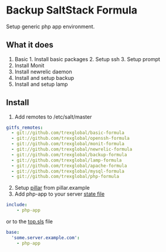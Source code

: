 Backup SaltStack Formula
=============

Setup generic php app environment.

## What it does

  1. Basic
    1. Install basic packages
    2. Setup ssh
    3. Setup prompt
  2. Install Monit
  3. Install newrelic daemon
  4. Install and setup backup
  5. Install and setup lamp

## Install

1. Add remotes to /etc/salt/master

  ```yaml
  gitfs_remotes:
    - git://github.com/trexglobal/basic-formula
    - git://github.com/trexglobal/openssh-formula
    - git://github.com/trexglobal/monit-formula
    - git://github.com/trexglobal/newrelic-formula
    - git://github.com/trexglobal/backup-formula
    - git://github.com/trexglobal/lamp-formula
    - git://github.com/trexglobal/apache-formula
    - git://github.com/trexglobal/mysql-formula
    - git://github.com/trexglobal/php-formula
  ```

2. Setup [pillar](http://docs.saltstack.com/en/latest/topics/pillar/) from pillar.example
3. Add php-app to your server [state file](http://docs.saltstack.com/en/latest/topics/tutorials/starting_states.html)

  ```yaml
  include:
      - php-app
  ```

  or to the [top.sls](http://docs.saltstack.com/en/latest/ref/states/top.html) file

  ```yaml
  base:
    'some.server.example.com':
      - php-app
  ```
